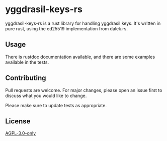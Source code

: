 # yggdrasil-keys-rs

yggdrasil-keys-rs is a rust library for handling yggdrasil keys. It's written in pure rust, using the ed25519 implementation from dalek.rs.

## Usage

There is rustdoc documentation available,
and there are some examples available in the tests.

## Contributing
Pull requests are welcome. For major changes, please open an issue first to discuss what you would like to change.

Please make sure to update tests as appropriate.

## License
[AGPL-3.0-only](https://choosealicense.com/licenses/agpl-3.0-only/)
